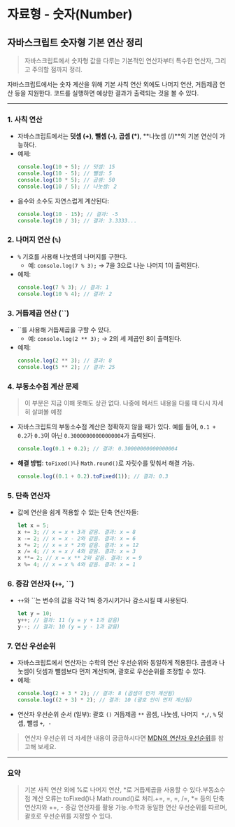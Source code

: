 # 자료형 - 숫자(Number)

## 자바스크립트 숫자형 기본 연산 정리

> 자바스크립트에서 숫자형 값을 다루는 기본적인 연산자부터 특수한 연산자, 그리고 주의할 점까지 정리.

자바스크립트에서는 숫자 계산을 위해 기본 사칙 연산 외에도 나머지 연산, 거듭제곱 연산 등을 지원한다. 코드를 실행하면 예상한 결과가 출력되는 것을 볼 수 있다.

---

### 1. 사칙 연산

- 자바스크립트에서는 **덧셈 (+)**, **뺄셈 (-)**, **곱셈 (\*)**, **나눗셈 (/)**의 기본 연산이 가능하다.
- 예제:
  ```jsx
  console.log(10 + 5); // 덧셈: 15
  console.log(10 - 5); // 뺄셈: 5
  console.log(10 * 5); // 곱셈: 50
  console.log(10 / 5); // 나눗셈: 2
  ```
- 음수와 소수도 자연스럽게 계산된다:
  ```jsx
  console.log(10 - 15); // 결과: -5
  console.log(10 / 3); // 결과: 3.3333...
  ```

### 2. 나머지 연산 (`%`)

- `%` 기호를 사용해 나눗셈의 나머지를 구한다.
  - 예: `console.log(7 % 3);` → 7을 3으로 나눈 나머지 1이 출력된다.
- 예제:
  ```jsx
  console.log(7 % 3); // 결과: 1
  console.log(10 % 4); // 결과: 2
  ```

### 3. 거듭제곱 연산 (``)

- ``를 사용해 거듭제곱을 구할 수 있다.
  - 예: `console.log(2 ** 3);` → 2의 세 제곱인 8이 출력된다.
- 예제:
  ```jsx
  console.log(2 ** 3); // 결과: 8
  console.log(5 ** 2); // 결과: 25
  ```

### 4. 부동소수점 계산 문제

> 이 부분은 지금 이해 못해도 상관 없다. 나중에 메서드 내용을 다룰 때 다시 자세히 살펴볼 예정

- 자바스크립트의 부동소수점 계산은 정확하지 않을 때가 있다. 예를 들어, `0.1 + 0.2`가 `0.3`이 아닌 `0.30000000000000004`가 출력된다.
  ```jsx
  console.log(0.1 + 0.2); // 결과: 0.30000000000000004
  ```
- **해결 방법**: `toFixed()`나 `Math.round()`로 자릿수를 맞춰서 해결 가능.
  ```jsx
  console.log((0.1 + 0.2).toFixed(1)); // 결과: 0.3
  ```

### 5. 단축 연산자

- 값에 연산을 쉽게 적용할 수 있는 단축 연산자들:
  ```jsx
  let x = 5;
  x += 3; // x = x + 3과 같음. 결과: x = 8
  x -= 2; // x = x - 2와 같음. 결과: x = 6
  x *= 2; // x = x * 2와 같음. 결과: x = 12
  x /= 4; // x = x / 4와 같음. 결과: x = 3
  x **= 2; // x = x ** 2와 같음. 결과: x = 9
  x %= 4; // x = x % 4와 같음. 결과: x = 1
  ```

### 6. 증감 연산자 (`++`, ``)

- `++`와 ``는 변수의 값을 각각 1씩 증가시키거나 감소시킬 때 사용된다.
  ```jsx
  let y = 10;
  y++; // 결과: 11 (y = y + 1과 같음)
  y--; // 결과: 10 (y = y - 1과 같음)
  ```

### 7. 연산 우선순위

- 자바스크립트에서 연산자는 수학의 연산 우선순위와 동일하게 적용된다. 곱셈과 나눗셈이 덧셈과 뺄셈보다 먼저 계산되며, 괄호로 우선순위를 조정할 수 있다.
- 예제:
  ```jsx
  console.log(2 + 3 * 2); // 결과: 8 (곱셈이 먼저 계산됨)
  console.log((2 + 3) * 2); // 결과: 10 (괄호 안이 먼저 계산됨)
  ```
- 연산자 우선순위 순서 (일부):
  괄호 `()`
  거듭제곱 `**`
  곱셈, 나눗셈, 나머지  `*`,`/`, `%`
  덧셈, 뺄셈 `+`,  `-`

> 연산자 우선순위 더 자세한 내용이 궁금하시다면 [MDN의 연산자 우선순위](https://developer.mozilla.org/ko/docs/Web/JavaScript/Reference/Operators/Operator_precedence)를 참고해 보세요.

---

### 요약

> 기본 사칙 연산 외에 %로 나머지 연산, *로 거듭제곱을 사용할 수 있다.부동소수점 계산 오류는 toFixed()나 Math.round()로 처리.+=, =, =, /=, *= 등의 단축 연산자와 ++, - 증감 연산자를 활용 가능.수학과 동일한 연산 우선순위를 따르며, 괄호로 우선순위를 지정할 수 있다.
